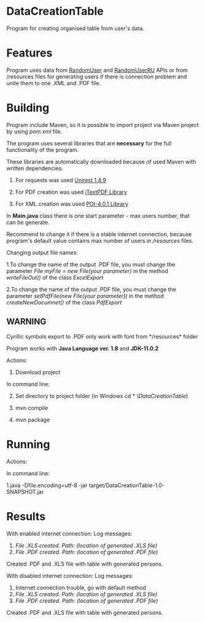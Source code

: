 # DataCreationTable
Program for creating organised table from user's data. 

# Features
Program uses data from [RandomUser](https://randomuser.me/) and [RandomUserRU](http://randomuser.ru/) APIs or from /resources files for generating users if there is connection problem and unite them to one .XML and .PDF file.

# Building

Program include Maven, so it is possible to import project via Maven project by using *pom.xml* file.

The program uses several libraries that are **necessary** for the full functionality of the program.

These libraries are automatically downloaded because of used Maven with written dependencies.

1. For requests was used [Unirest 1.4.9](https://mvnrepository.com/artifact/com.mashape.unirest/unirest-java/1.4.9)

2. For PDF creation was used [iTextPDF Library](https://search.maven.org/classic/#search%7Cga%7C1%7Ca%3A%22itextpdf%22)

3. For XML creation was used [POI-4.0.1 Library](http://apache-mirror.rbc.ru/pub/apache/poi/release/bin/poi-bin-4.0.1-20181203.zip)

In **Main.java** class there is one start parameter - max users number, that can be generate.

Recommend to change it if there is a stable internet connection, because program's default value contains max number of users in */resources* files.

Changing output file names:

1.To change the name of the output .PDF file, you must change the parameter *File myFile = new File(your parameter)* in the method *writeFileOut()* of the class *ExcelExport*

2.To change the name of the output .PDF file, you must change the parameter *setPdfFile(new File(your parameter))* in the method *createNewDocumnet()* of the class *PdfExport*

<h2> WARNING </h2>
Cyrillic symbols export to .PDF only work with font from */resources* folder

Program works with **Java Language ver. 1.8** and **JDK-11.0.2**

Actions:

1. Download project

In command line:

2. Set directory to project folder (in Windows cd * *\DataCreationTable*)

3. mvn compile

4. mvn package


# Running

Actions:

In command line:

1.java -Dfile.encoding=utf-8 -jar target/DataCreationTable-1.0-SNAPSHOT.jar


# Results

With enabled internet connection:
Log messages:
1. *File .XLS created. Path: (location of generated .XLS file)*
2. *File .PDF created. Path: (location of generated .PDF file)*

Created .PDF and .XLS file with table with generated persons.

With disabled internet connection:
Log messages:
1. Internet connection trouble, go with default method
2. *File .XLS created. Path: (location of generated .XLS file)*
3. *File .PDF created. Path: (location of generated .PDF file)*

Created .PDF and .XLS file with table with generated persons.
